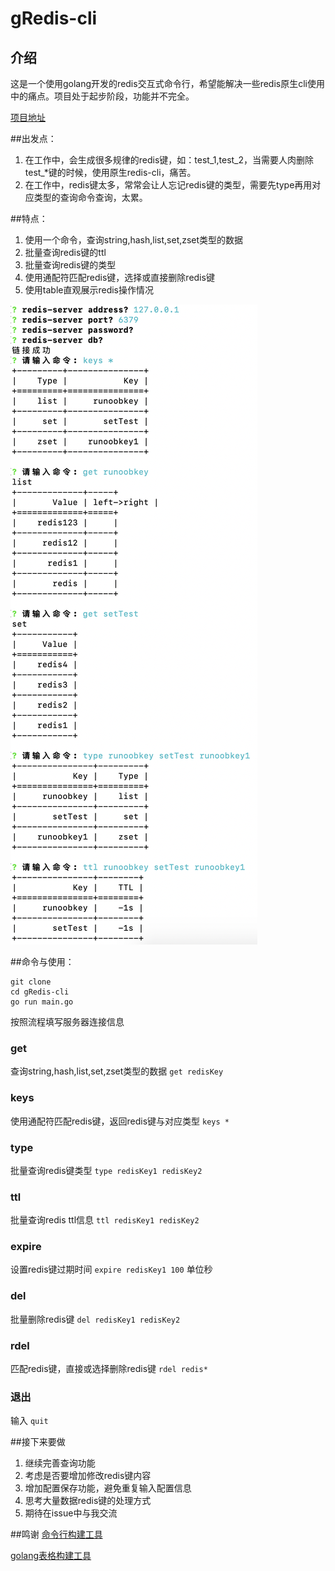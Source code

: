 # gRedis-cli

## 介绍
这是一个使用golang开发的redis交互式命令行，希望能解决一些redis原生cli使用中的痛点。项目处于起步阶段，功能并不完全。

[项目地址](https://github.com/dalebao/gRedis-cli)

##出发点：
1. 在工作中，会生成很多规律的redis键，如：test_1,test_2，当需要人肉删除test_*键的时候，使用原生redis-cli，痛苦。
2. 在工作中，redis键太多，常常会让人忘记redis键的类型，需要先type再用对应类型的查询命令查询，太累。

##特点：
1. 使用一个命令，查询string,hash,list,set,zset类型的数据
2. 批量查询redis键的ttl
3. 批量查询redis键的类型
4. 使用通配符匹配redis键，选择或直接删除redis键
5. 使用table直观展示redis操作情况

![e](https://github.com/dalebao/gRedis-cli/raw/master/gRedis-cli.png)

##命令与使用：
```
git clone 
cd gRedis-cli
go run main.go
```
按照流程填写服务器连接信息

### get
   查询string,hash,list,set,zset类型的数据
    `get redisKey`
    
    
### keys
   使用通配符匹配redis键，返回redis键与对应类型
    `keys *`
    
### type
   批量查询redis键类型
    `type redisKey1 redisKey2`
    
### ttl
   批量查询redis ttl信息
    `ttl redisKey1 redisKey2`
    
### expire
   设置redis键过期时间
   `expire redisKey1 100` 单位秒
   
### del
   批量删除redis键
   `del redisKey1 redisKey2`

### rdel
   匹配redis键，直接或选择删除redis键
   `rdel redis*`
   
### 退出
   输入 `quit`
   
##接下来要做
1. 继续完善查询功能
2. 考虑是否要增加修改redis键内容
3. 增加配置保存功能，避免重复输入配置信息
4. 思考大量数据redis键的处理方式
5. 期待在issue中与我交流
   
##鸣谢
[命令行构建工具](https://github.com/AlecAivazis/survey)

[golang表格构建工具](https://github.com/modood/table)
    
    